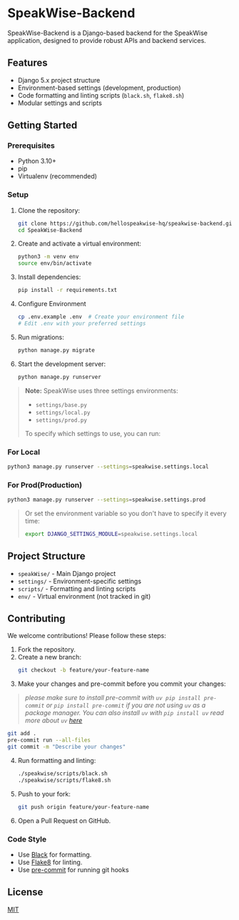 # SpeakWise-Backend

SpeakWise-Backend is a Django-based backend for the SpeakWise application, designed to provide robust APIs and backend
services.

## Features

- Django 5.x project structure
- Environment-based settings (development, production)
- Code formatting and linting scripts (`black.sh`, `flake8.sh`)
- Modular settings and scripts

## Getting Started

### Prerequisites

- Python 3.10+
- pip
- Virtualenv (recommended)

### Setup

1. Clone the repository:
   ```bash
   git clone https://github.com/hellospeakwise-hq/speakwise-backend.git
   cd SpeakWise-Backend
   ```

2. Create and activate a virtual environment:
   ```bash
   python3 -m venv env
   source env/bin/activate
   ```

3. Install dependencies:
   ```bash
   pip install -r requirements.txt
   ```

4. Configure Environment
   ```bash
   cp .env.example .env  # Create your environment file
   # Edit .env with your preferred settings
   ```

5. Run migrations:
   ```bash
   python manage.py migrate
   ```

6. Start the development server:
   ```bash
   python manage.py runserver
   ```

> **Note:**
> SpeakWise uses three settings environments:
> - `settings/base.py`
> - `settings/local.py`
> - `settings/prod.py`
>
> To specify which settings to use, you can run:
>
### For Local
```bash
python3 manage.py runserver --settings=speakwise.settings.local
```
### For Prod(Production)
```bash
python3 manage.py runserver --settings=speakwise.settings.prod
```
>
> Or set the environment variable so you don't have to specify it every time:
>
> ```bash
> export DJANGO_SETTINGS_MODULE=speakwise.settings.local
> ```

## Project Structure

- `speakWise/` - Main Django project
- `settings/` - Environment-specific settings
- `scripts/` - Formatting and linting scripts
- `env/` - Virtual environment (not tracked in git)

## Contributing

We welcome contributions! Please follow these steps:

1. Fork the repository.
2. Create a new branch:
   ```bash
   git checkout -b feature/your-feature-name
   ```
3. Make your changes and pre-commit before you commit your changes:

> _please make sure to install pre-commit with `uv pip install pre-commit` or `pip install pre-commit` if you are not
using `uv` as a package manager.
> You can also install `uv` with `pip install uv` read more
about `uv` [here](https://docs.astral.sh/uv/getting-started/installation/)_

   ```bash
   git add .
   pre-commit run --all-files
   git commit -m "Describe your changes"
   ```

4. Run formatting and linting:
   ```bash
   ./speakwise/scripts/black.sh
   ./speakwise/scripts/flake8.sh
   ```

5. Push to your fork:
   ```bash
   git push origin feature/your-feature-name
   ```
6. Open a Pull Request on GitHub.

### Code Style

- Use [Black](https://black.readthedocs.io/) for formatting.
- Use [Flake8](https://flake8.pycqa.org/) for linting.
- Use [pre-commit](https://pre-commit.com/) for running git hooks

## License

[MIT](LICENSE)
